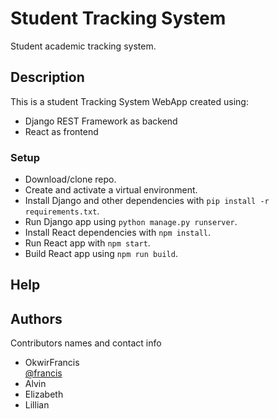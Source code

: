 # Student Tracking System

Student academic tracking system.

## Description

This is a student Tracking System WebApp created using:

 * Django REST Framework as backend
 * React as frontend

### Setup

* Download/clone repo.
* Create and activate a virtual environment.
* Install Django and other dependencies with 
    ```pip install -r requirements.txt```.
* Run Django app using ```python manage.py runserver```.
* Install React dependencies with ```npm install```.
* Run React app with ```npm start```.
* Build React app using ```npm run build```.

## Help



## Authors

Contributors names and contact info

* OkwirFrancis  
 [@francis](https://twitter.com/francis)
* Alvin
* Elizabeth
* Lillian


